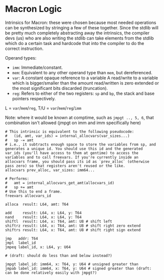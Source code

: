 # Macron Logic
Intrinsics for Macron: these were chosen because most needed operations can be synthesized by stringing a few of these together. Since the stdlib will be pretty much completely abstracting away the intrinsics, the compiler devs (us) who are also writing the stdlib can take elements from the stdlib which do a certain task and hardcode that into the compiler to do the correct instruction.

Operand types:
- `imm`: Immediate/constant.
- `mem`: Equivalent to any other operand type than `mem`, but dereferenced.
- `var`: A constant opaque reference to a variable A read/write to a variable which is bigger/smaller than the amount read/written is zero extended or the most significant bits discarded (truncation).
- `reg`: Refers to either of the two registers: `sp` and `bp`, the stack and base pointers respectively.

L = `var`/`mem`/`reg`, T/U = `var`/`mem`/`reg`/`imm`

Note: where it would be known at comptime, such as `jmpgt .., 5, 6`, that combination isn't allowed (jmpgt on imm and imm specifically here)

```
# This intrinsic is equivalent to the following pseudocode:
#   (id, amt, var_ids) = internal_allocvars(var_sizes...)
#   sp -= amt
# i.e., it subtracts enough space to store the variables from sp, and generates a unique id. You should use this id and the generated var_ids (you'll have access to them at gentime) to access the variables and to call freevars. If you're currently inside an allocvars frame, you should pass its id as `prev_alloc` (otherwise pass zero) so that registers aren't reused or the like.
allocvars prev_alloc, var_sizes: imm64...

# Performs:
#   amt = internal_allocvars_get_amt(allocvars_id)
#   sp += amt
# Use this to end a frame.
freevars allocvars_id

alloca  result: L64, amt: T64

add     result: L64, x: L64, y: T64
nand    result: L64, x: L64, y: T64
shiftl  result: L64, x: T64, amt: U8 # shift left
shiftrz result: L64, x: T64, amt: U8 # shift right zero extend
shiftrs result: L64, x: T64, amt: U8 # shift right sign extend

jmp   addr: T64
jmpl  label_id
jmpeq label_id, x: L64, y: U64

# (draft: should do less than and below instead?)

jmpgt label_id: imm64, x: T64, y: U64 # unsigned greater than
jmpab label_id: imm64, x: T64, y: U64 # signed greater than (draft: can be done relatively easily with jmpgt?)
```
